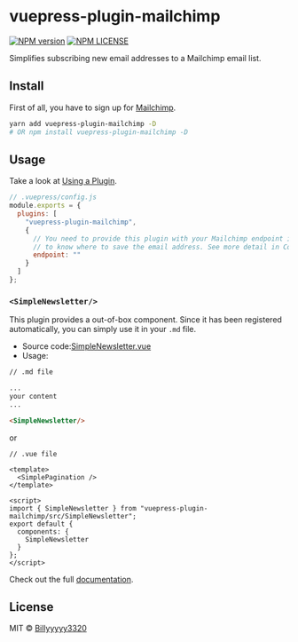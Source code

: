 # vuepress-plugin-mailchimp

[![NPM version](https://img.shields.io/npm/v/vuepress-plugin-mailchimp)](https://www.npmjs.com/package/vuepress-plugin-mailchimp)
[![NPM LICENSE](https://badgen.net/npm/license/vuepress-plugin-mailchimp)](https://github.com/newsbielt703/vuepress-plugin-mailchimp/blob/master/LICENSE)

Simplifies subscribing new email addresses to a Mailchimp email list.

## Install

First of all, you have to sign up for [Mailchimp](https://mailchimp.com/).

```bash
yarn add vuepress-plugin-mailchimp -D
# OR npm install vuepress-plugin-mailchimp -D
```

## Usage

Take a look at [Using a Plugin](https://vuepress.vuejs.org/plugin/using-a-plugin.html).

```javascript
// .vuepress/config.js
module.exports = {
  plugins: [
    "vuepress-plugin-mailchimp",
    {
      // You need to provide this plugin with your Mailchimp endpoint in order for it
      // to know where to save the email address. See more detail in Config section.
      endpoint: ""
    }
  ]
};
```

### `<SimpleNewsletter/>`

This plugin provides a out-of-box component. Since it has been registered automatically, you can simply use it in your `.md` file.

- Source code:[SimpleNewsletter.vue](https://github.com/newsbielt703/vuepress-plugin-mailchimp/blob/master/src/SimpleNewsletter.vue)
- Usage:

```md
// .md file

...
your content
...

<SimpleNewsletter/>
```

or

```vue
// .vue file

<template>
  <SimplePagination />
</template>

<script>
import { SimpleNewsletter } from "vuepress-plugin-mailchimp/src/SimpleNewsletter";
export default {
  components: {
    SimpleNewsletter
  }
};
</script>
```

Check out the full [documentation](https://vuepress-plugin-mailchimp.billyyyyy3320.com/).

## License

MIT © [Billyyyyy3320](https://github.com/newsbielt703)

